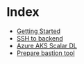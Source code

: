 # Index

* [Getting Started](./GettingStarted.md)
* [SSH to backend](https://github.com/scalar-labs/scalar-terraform/blob/master/docs/SSHGuide.md)
* [Azure AKS Scalar DL](./AzureAKSScalarDL.md)
* [Prepare bastion tool](./PrepareBastionTool.md)
